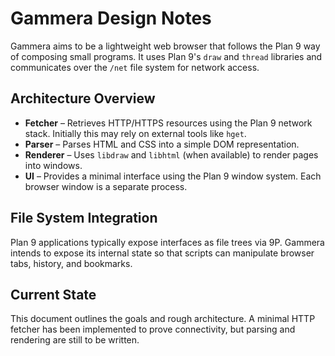 # Gammera Design Notes

Gammera aims to be a lightweight web browser that follows the Plan 9 way
of composing small programs. It uses Plan 9's `draw` and `thread`
libraries and communicates over the `/net` file system for network
access.

## Architecture Overview

* **Fetcher** – Retrieves HTTP/HTTPS resources using the Plan 9 network
  stack. Initially this may rely on external tools like `hget`.
* **Parser** – Parses HTML and CSS into a simple DOM representation.
* **Renderer** – Uses `libdraw` and `libhtml` (when available) to render
  pages into windows.
* **UI** – Provides a minimal interface using the Plan 9 window system.
  Each browser window is a separate process.

## File System Integration

Plan 9 applications typically expose interfaces as file trees via 9P.
Gammera intends to expose its internal state so that scripts can
manipulate browser tabs, history, and bookmarks.

## Current State

This document outlines the goals and rough architecture. A minimal
HTTP fetcher has been implemented to prove connectivity, but parsing
and rendering are still to be written.
